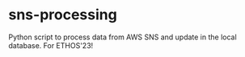 # sns-processing
Python script to process data from AWS SNS and update in the local database. For ETHOS'23!
